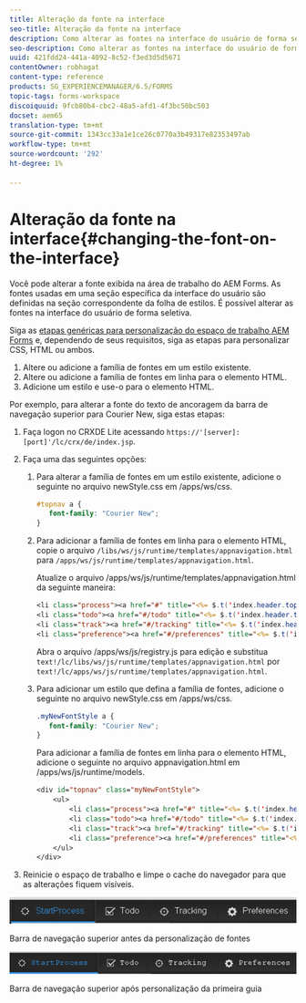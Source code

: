 ```yaml
---
title: Alteração da fonte na interface
seo-title: Alteração da fonte na interface
description: Como alterar as fontes na interface do usuário de forma seletiva.
seo-description: Como alterar as fontes na interface do usuário de forma seletiva.
uuid: 421fdd24-441a-4092-8c52-f3ed3d5d5671
contentOwner: robhagat
content-type: reference
products: SG_EXPERIENCEMANAGER/6.5/FORMS
topic-tags: forms-workspace
discoiquuid: 9fcb80b4-cbc2-48a5-afd1-4f3bc50bc503
docset: aem65
translation-type: tm+mt
source-git-commit: 1343cc33a1e1ce26c0770a3b49317e82353497ab
workflow-type: tm+mt
source-wordcount: '292'
ht-degree: 1%

---
```



# Alteração da fonte na interface{#changing-the-font-on-the-interface}

Você pode alterar a fonte exibida na área de trabalho do AEM Forms. As fontes usadas em uma seção específica da interface do usuário são definidas na seção correspondente da folha de estilos. É possível alterar as fontes na interface do usuário de forma seletiva.

Siga as [etapas genéricas para personalização do espaço de trabalho AEM Forms](../../forms/using/generic-steps-html-workspace-customization.md) e, dependendo de seus requisitos, siga as etapas para personalizar CSS, HTML ou ambos.

1. Altere ou adicione a família de fontes em um estilo existente.
1. Altere ou adicione a família de fontes em linha para o elemento HTML.
1. Adicione um estilo e use-o para o elemento HTML.

Por exemplo, para alterar a fonte do texto de ancoragem da barra de navegação superior para Courier New, siga estas etapas:

1. Faça logon no CRXDE Lite acessando `https://'[server]:[port]'/lc/crx/de/index.jsp`.
1. Faça uma das seguintes opções:

   1. Para alterar a família de fontes em um estilo existente, adicione o seguinte no arquivo newStyle.css em /apps/ws/css.

      ```css
      #topnav a {
         font-family: "Courier New";
      }
      ```

   1. Para adicionar a família de fontes em linha para o elemento HTML, copie o arquivo `/libs/ws/js/runtime/templates/appnavigation.html` para `/apps/ws/js/runtime/templates/appnavigation.html`.

      Atualize o arquivo /apps/ws/js/runtime/templates/appnavigation.html da seguinte maneira:

      ```jsp
      <li class="process"><a href="#" title="<%= $.t('index.header.topnav.startprocess.detail')%>" style="font-family:Courier New;" ><%= $.t('index.header.topnav.startprocess.name')%></a></li>
      <li class="todo"><a href="#/todo" title="<%= $.t('index.header.topnav.todo.detail')%>" style="font-family:Courier New;" ><%= $.t('index.header.topnav.todo.name')%></a></li>
      <li class="track"><a href="#/tracking" title="<%= $.t('index.header.topnav.tracking.detail')%>" style="font-family:Courier New;" ><%= $.t('index.header.topnav.tracking.name')%></a></li>
      <li class="preference"><a href="#/preferences" title="<%= $.t('index.header.topnav.preferences.detail')%>" style="font-family:Courier New;" ><%= $.t('index.header.topnav.preferences.name')%></a></li>
      ```

      Abra o arquivo /apps/ws/js/registry.js para edição e substitua `text!/lc/libs/ws/js/runtime/templates/appnavigation.html` por `text!/lc/apps/ws/js/runtime/templates/appnavigation.html`.

   1. Para adicionar um estilo que defina a família de fontes, adicione o seguinte no arquivo newStyle.css em /apps/ws/css.

      ```css
      .myNewFontStyle a {
         font-family: "Courier New";
      }
      ```

      Para adicionar a família de fontes em linha para o elemento HTML, adicione o seguinte no arquivo appnavigation.html em /apps/ws/js/runtime/models.

      ```jsp
      <div id="topnav" class="myNewFontStyle">
          <ul>
              <li class="process"><a href="#" title="<%= $.t('index.header.topnav.startprocess.detail')%>" ><%= $.t('index.header.topnav.startprocess.name')%></a></li>
              <li class="todo"><a href="#/todo" title="<%= $.t('index.header.topnav.todo.detail')%>"><%= $.t('index.header.topnav.todo.name')%></a></li>
              <li class="track"><a href="#/tracking" title="<%= $.t('index.header.topnav.tracking.detail')%>" ><%= $.t('index.header.topnav.tracking.name')%></a></li>
              <li class="preference"><a href="#/preferences" title="<%= $.t('index.header.topnav.preferences.detail')%>" ><%= $.t('index.header.topnav.preferences.name')%></a></li>
          </ul>
      </div>
      ```

1. Reinicie o espaço de trabalho e limpe o cache do navegador para que as alterações fiquem visíveis.

![change_font_before](assets/change_font_before.png)

Barra de navegação superior antes da personalização de fontes

![change_font_after](assets/change_font_after.png)

Barra de navegação superior após personalização da primeira guia
